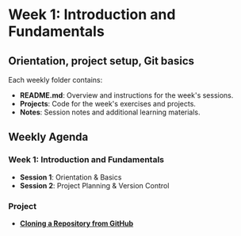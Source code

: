 # Week 1: Introduction and Fundamentals

## Orientation, project setup, Git basics

Each weekly folder contains:
- **README.md**: Overview and instructions for the week's sessions.
- **Projects**: Code for the week's exercises and projects.
- **Notes**: Session notes and additional learning materials.

## Weekly Agenda

### Week 1: Introduction and Fundamentals
- **Session 1**: Orientation & Basics
- **Session 2**: Project Planning & Version Control

### Project
- **[Cloning a Repository from GitHub](Project.html)**

